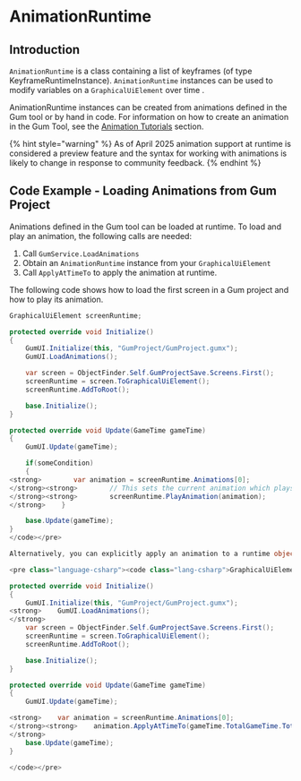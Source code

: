 # AnimationRuntime

## Introduction

`AnimationRuntime` is a class containing a list of keyframes (of type KeyframeRuntimeInstance). `AnimationRuntime` instances can be used to modify variables on a `GraphicalUiElement` over time .

AnimationRuntime instances can be created from animations defined in the Gum tool or by hand in code. For information on how to create an animation in the Gum Tool, see the [Animation Tutorials](../../gum-tool/tutorials-and-examples/animation-tutorials/) section.

{% hint style="warning" %}
As of April 2025 animation support at runtime is considered a preview feature and the syntax for working with animations is likely to change in response to community feedback.
{% endhint %}

## Code Example - Loading Animations from Gum Project

Animations defined in the Gum tool can be loaded at runtime. To load and play an animation, the following calls are needed:

1. Call `GumService.LoadAnimations`
2. Obtain an `AnimationRuntime` instance from your `GraphicalUiElement`
3. Call `ApplyAtTimeTo` to apply the animation at runtime.

The following code shows how to load the first screen in a Gum project and how to play its animation.

```csharp
GraphicalUiElement screenRuntime;

protected override void Initialize()
{
    GumUI.Initialize(this, "GumProject/GumProject.gumx");
    GumUI.LoadAnimations();

    var screen = ObjectFinder.Self.GumProjectSave.Screens.First();
    screenRuntime = screen.ToGraphicalUiElement();
    screenRuntime.AddToRoot();

    base.Initialize();
}

protected override void Update(GameTime gameTime)
{
    GumUI.Update(gameTime);

    if(someCondition)
    {
<strong>        var animation = screenRuntime.Animations[0];
</strong><strong>        // This sets the current animation which plays automatically
</strong><strong>        screenRuntime.PlayAnimation(animation);
</strong>    }

    base.Update(gameTime);
}
</code></pre>

Alternatively, you can explicitly apply an animation to a runtime object at a given time. This gives you more control over how animations play.

<pre class="language-csharp"><code class="lang-csharp">GraphicalUiElement screenRuntime;

protected override void Initialize()
{
    GumUI.Initialize(this, "GumProject/GumProject.gumx");
<strong>    GumUI.LoadAnimations();
</strong>
    var screen = ObjectFinder.Self.GumProjectSave.Screens.First();
    screenRuntime = screen.ToGraphicalUiElement();
    screenRuntime.AddToRoot();

    base.Initialize();
}

protected override void Update(GameTime gameTime)
{
    GumUI.Update(gameTime);

<strong>    var animation = screenRuntime.Animations[0];
</strong><strong>    animation.ApplyAtTimeTo(gameTime.TotalGameTime.TotalSeconds, screenRuntime);
</strong>
    base.Update(gameTime);
}

</code></pre>



